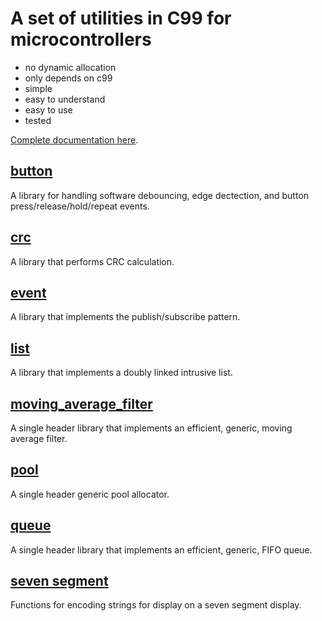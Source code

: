 # A set of utilities in C99 for microcontrollers

* no dynamic allocation
* only depends on c99
* simple
* easy to understand
* easy to use
* tested

[Complete documentation here](https://clnhlzmn.github.io/utils).

## [button](button/readme.md)

A library for handling software debouncing, edge dectection, and button press/release/hold/repeat events.

## [crc](crc/readme.md)

A library that performs CRC calculation.

## [event](event/readme.md)

A library that implements the publish/subscribe pattern.

## [list](list/readme.md)

A library that implements a doubly linked intrusive list.

## [moving_average_filter](moving_average_filter/readme.md)

A single header library that implements an efficient, generic, moving average filter.

## [pool](pool/readme.md)

A single header generic pool allocator.

## [queue](queue/readme.md)

A single header library that implements an efficient, generic, FIFO queue.

## [seven segment](seven_segment/readme.md)

Functions for encoding strings for display on a seven segment display.
